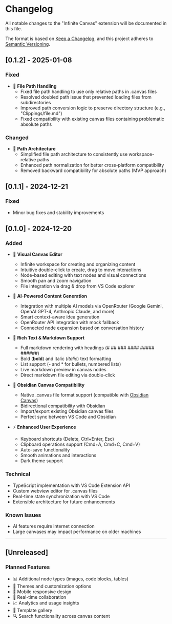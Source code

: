 # Changelog

All notable changes to the "Infinite Canvas" extension will be documented in this file.

The format is based on [Keep a Changelog](https://keepachangelog.com/en/1.0.0/),
and this project adheres to [Semantic Versioning](https://semver.org/spec/v2.0.0.html).

## [0.1.2] - 2025-01-08

### Fixed
- 🔧 **File Path Handling**
  - Fixed file path handling to use only relative paths in .canvas files
  - Resolved doubled path issue that prevented loading files from subdirectories
  - Improved path conversion logic to preserve directory structure (e.g., "Clippings/file.md")
  - Fixed compatibility with existing canvas files containing problematic absolute paths

### Changed
- 🔄 **Path Architecture**
  - Simplified file path architecture to consistently use workspace-relative paths
  - Enhanced path normalization for better cross-platform compatibility
  - Removed backward compatibility for absolute paths (MVP approach)

## [0.1.1] - 2024-12-21

### Fixed
- Minor bug fixes and stability improvements

## [0.1.0] - 2024-12-20

### Added
- 🎨 **Visual Canvas Editor**
  - Infinite workspace for creating and organizing content
  - Intuitive double-click to create, drag to move interactions
  - Node-based editing with text nodes and visual connections
  - Smooth pan and zoom navigation
  - File integration via drag & drop from VS Code explorer

- 🤖 **AI-Powered Content Generation**
  - Integration with multiple AI models via OpenRouter (Google Gemini, OpenAI GPT-4, Anthropic Claude, and more)
  - Smart context-aware idea generation
  - OpenRouter API integration with mock fallback
  - Connected node expansion based on conversation history

- 📝 **Rich Text & Markdown Support**
  - Full markdown rendering with headings (# ## ### #### ##### ######)
  - Bold (**bold**) and italic (*italic*) text formatting
  - List support (- and * for bullets, numbered lists)
  - Live markdown preview in canvas nodes
  - Direct markdown file editing via double-click

- 🔗 **Obsidian Canvas Compatibility**
  - Native .canvas file format support (compatible with [Obsidian Canvas](https://obsidian.md/canvas))
  - Bidirectional compatibility with Obsidian
  - Import/export existing Obsidian canvas files
  - Perfect sync between VS Code and Obsidian

- ⚡ **Enhanced User Experience**
  - Keyboard shortcuts (Delete, Ctrl+Enter, Esc)
  - Clipboard operations support (Cmd+A, Cmd+C, Cmd+V)
  - Auto-save functionality
  - Smooth animations and interactions
  - Dark theme support

### Technical
- TypeScript implementation with VS Code Extension API
- Custom webview editor for .canvas files
- Real-time state synchronization with VS Code
- Extensible architecture for future enhancements

### Known Issues
- AI features require internet connection
- Large canvases may impact performance on older machines

---

## [Unreleased]

### Planned Features
- 📊 Additional node types (images, code blocks, tables)
- 🎨 Themes and customization options
- 📱 Mobile responsive design
- 🔄 Real-time collaboration
- 📈 Analytics and usage insights
- 🎯 Template gallery
- 🔍 Search functionality across canvas content